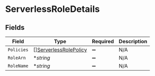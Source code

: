 # ServerlessRoleDetails


## Fields

| Field                                                                 | Type                                                                  | Required                                                              | Description                                                           |
| --------------------------------------------------------------------- | --------------------------------------------------------------------- | --------------------------------------------------------------------- | --------------------------------------------------------------------- |
| `Policies`                                                            | [][ServerlessRolePolicy](../../models/shared/serverlessrolepolicy.md) | :heavy_minus_sign:                                                    | N/A                                                                   |
| `RoleArn`                                                             | **string*                                                             | :heavy_minus_sign:                                                    | N/A                                                                   |
| `RoleName`                                                            | **string*                                                             | :heavy_minus_sign:                                                    | N/A                                                                   |